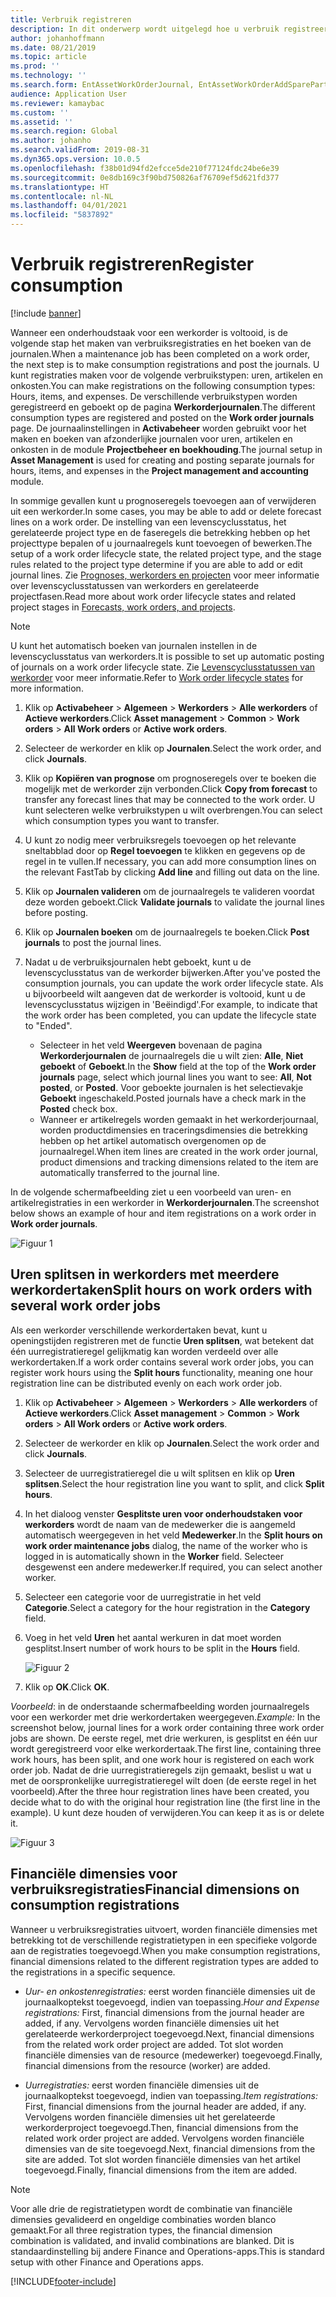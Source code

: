 ```yaml
---
title: Verbruik registreren
description: In dit onderwerp wordt uitgelegd hoe u verbruik registreert in Activabeheer.
author: johanhoffmann
ms.date: 08/21/2019
ms.topic: article
ms.prod: ''
ms.technology: ''
ms.search.form: EntAssetWorkOrderJournal, EntAssetWorkOrderAddSparePart
audience: Application User
ms.reviewer: kamaybac
ms.custom: ''
ms.assetid: ''
ms.search.region: Global
ms.author: johanho
ms.search.validFrom: 2019-08-31
ms.dyn365.ops.version: 10.0.5
ms.openlocfilehash: f38b01d94fd2efcce5de210f77124fdc24be6e39
ms.sourcegitcommit: 0e8db169c3f90bd750826af76709ef5d621fd377
ms.translationtype: HT
ms.contentlocale: nl-NL
ms.lasthandoff: 04/01/2021
ms.locfileid: "5837892"
---
```

# <a name="register-consumption"></a><span data-ttu-id="13ba0-103">Verbruik registreren</span><span class="sxs-lookup"><span data-stu-id="13ba0-103">Register consumption</span></span>

[!include [banner](../../includes/banner.md)]

 

<span data-ttu-id="13ba0-104">Wanneer een onderhoudstaak voor een werkorder is voltooid, is de volgende stap het maken van verbruiksregistraties en het boeken van de journalen.</span><span class="sxs-lookup"><span data-stu-id="13ba0-104">When a maintenance job has been completed on a work order, the next step is to make consumption registrations and post the journals.</span></span> <span data-ttu-id="13ba0-105">U kunt registraties maken voor de volgende verbruikstypen: uren, artikelen en onkosten.</span><span class="sxs-lookup"><span data-stu-id="13ba0-105">You can make registrations on the following consumption types: Hours, items, and expenses.</span></span> <span data-ttu-id="13ba0-106">De verschillende verbruikstypen worden geregistreerd en geboekt op de pagina **Werkorderjournalen**.</span><span class="sxs-lookup"><span data-stu-id="13ba0-106">The different consumption types are registered and posted on the **Work order journals** page.</span></span> <span data-ttu-id="13ba0-107">De journaalinstellingen in **Activabeheer** worden gebruikt voor het maken en boeken van afzonderlijke journalen voor uren, artikelen en onkosten in de module **Projectbeheer en boekhouding**.</span><span class="sxs-lookup"><span data-stu-id="13ba0-107">The journal setup in **Asset Management** is used for creating and posting separate journals for hours, items, and expenses in the **Project management and accounting** module.</span></span>

<span data-ttu-id="13ba0-108">In sommige gevallen kunt u prognoseregels toevoegen aan of verwijderen uit een werkorder.</span><span class="sxs-lookup"><span data-stu-id="13ba0-108">In some cases, you may be able to add or delete forecast lines on a work order.</span></span> <span data-ttu-id="13ba0-109">De instelling van een levenscyclusstatus, het gerelateerde project type en de faseregels die betrekking hebben op het projecttype bepalen of u journaalregels kunt toevoegen of bewerken.</span><span class="sxs-lookup"><span data-stu-id="13ba0-109">The setup of a work order lifecycle state, the related project type, and the stage rules related to the project type determine if you are able to add or edit journal lines.</span></span> <span data-ttu-id="13ba0-110">Zie [Prognoses, werkorders en projecten](../integration-to-project-management-and-accounting/forecasts-work-orders-and-projects.md) voor meer informatie over levenscyclusstatussen van werkorders en gerelateerde projectfasen.</span><span class="sxs-lookup"><span data-stu-id="13ba0-110">Read more about work order lifecycle states and related project stages in [Forecasts, work orders, and projects](../integration-to-project-management-and-accounting/forecasts-work-orders-and-projects.md).</span></span>

>[!NOTE]
><span data-ttu-id="13ba0-111">U kunt het automatisch boeken van journalen instellen in de levenscyclusstatus van werkorders.</span><span class="sxs-lookup"><span data-stu-id="13ba0-111">It is possible to set up automatic posting of journals on a work order lifecycle state.</span></span> <span data-ttu-id="13ba0-112">Zie [Levenscyclusstatussen van werkorder](../setup-for-work-orders/work-order-lifecycle-states.md) voor meer informatie.</span><span class="sxs-lookup"><span data-stu-id="13ba0-112">Refer to [Work order lifecycle states](../setup-for-work-orders/work-order-lifecycle-states.md) for more information.</span></span>

1. <span data-ttu-id="13ba0-113">Klik op **Activabeheer** > **Algemeen** > **Werkorders** > **Alle werkorders** of **Actieve werkorders**.</span><span class="sxs-lookup"><span data-stu-id="13ba0-113">Click **Asset management** > **Common** > **Work orders** > **All Work orders** or **Active work orders**.</span></span>

2. <span data-ttu-id="13ba0-114">Selecteer de werkorder en klik op **Journalen**.</span><span class="sxs-lookup"><span data-stu-id="13ba0-114">Select the work order, and click **Journals**.</span></span>

3. <span data-ttu-id="13ba0-115">Klik op **Kopiëren van prognose** om prognoseregels over te boeken die mogelijk met de werkorder zijn verbonden.</span><span class="sxs-lookup"><span data-stu-id="13ba0-115">Click **Copy from forecast** to transfer any forecast lines that may be connected to the work order.</span></span> <span data-ttu-id="13ba0-116">U kunt selecteren welke verbruikstypen u wilt overbrengen.</span><span class="sxs-lookup"><span data-stu-id="13ba0-116">You can select which consumption types you want to transfer.</span></span>

4. <span data-ttu-id="13ba0-117">U kunt zo nodig meer verbruiksregels toevoegen op het relevante sneltabblad door op **Regel toevoegen** te klikken en gegevens op de regel in te vullen.</span><span class="sxs-lookup"><span data-stu-id="13ba0-117">If necessary, you can add more consumption lines on the relevant FastTab by clicking **Add line** and filling out data on the line.</span></span>

5. <span data-ttu-id="13ba0-118">Klik op **Journalen valideren** om de journaalregels te valideren voordat deze worden geboekt.</span><span class="sxs-lookup"><span data-stu-id="13ba0-118">Click **Validate journals** to validate the journal lines before posting.</span></span>

6. <span data-ttu-id="13ba0-119">Klik op **Journalen boeken** om de journaalregels te boeken.</span><span class="sxs-lookup"><span data-stu-id="13ba0-119">Click **Post journals** to post the journal lines.</span></span>

7. <span data-ttu-id="13ba0-120">Nadat u de verbruiksjournalen hebt geboekt, kunt u de levenscyclusstatus van de werkorder bijwerken.</span><span class="sxs-lookup"><span data-stu-id="13ba0-120">After you've posted the consumption journals, you can update the work order lifecycle state.</span></span> <span data-ttu-id="13ba0-121">Als u bijvoorbeeld wilt aangeven dat de werkorder is voltooid, kunt u de levenscyclusstatus wijzigen in 'Beëindigd'.</span><span class="sxs-lookup"><span data-stu-id="13ba0-121">For example, to indicate that the work order has been completed, you can update the lifecycle state to "Ended".</span></span>

    - <span data-ttu-id="13ba0-122">Selecteer in het veld **Weergeven** bovenaan de pagina **Werkorderjournalen** de journaalregels die u wilt zien: **Alle**, **Niet geboekt** of **Geboekt**.</span><span class="sxs-lookup"><span data-stu-id="13ba0-122">In the **Show** field at the top of the **Work order journals** page, select which journal lines you want to see: **All**, **Not posted**, or **Posted**.</span></span> <span data-ttu-id="13ba0-123">Voor geboekte journalen is het selectievakje **Geboekt** ingeschakeld.</span><span class="sxs-lookup"><span data-stu-id="13ba0-123">Posted journals have a check mark in the **Posted** check box.</span></span>  
    - <span data-ttu-id="13ba0-124">Wanneer er artikelregels worden gemaakt in het werkorderjournaal, worden productdimensies en traceringsdimensies die betrekking hebben op het artikel automatisch overgenomen op de journaalregel.</span><span class="sxs-lookup"><span data-stu-id="13ba0-124">When item lines are created in the work order journal, product dimensions and tracking dimensions related to the item are automatically transferred to the journal line.</span></span>  

<span data-ttu-id="13ba0-125">In de volgende schermafbeelding ziet u een voorbeeld van uren- en artikelregistraties in een werkorder in **Werkorderjournalen**.</span><span class="sxs-lookup"><span data-stu-id="13ba0-125">The screenshot below shows an example of hour and item registrations on a work order in **Work order journals**.</span></span>

![Figuur 1](media/01-consumption.png)


## <a name="split-hours-on-work-orders-with-several-work-order-jobs"></a><span data-ttu-id="13ba0-127">Uren splitsen in werkorders met meerdere werkordertaken</span><span class="sxs-lookup"><span data-stu-id="13ba0-127">Split hours on work orders with several work order jobs</span></span>

<span data-ttu-id="13ba0-128">Als een werkorder verschillende werkordertaken bevat, kunt u openingstijden registreren met de functie **Uren splitsen**, wat betekent dat één uurregistratieregel gelijkmatig kan worden verdeeld over alle werkordertaken.</span><span class="sxs-lookup"><span data-stu-id="13ba0-128">If a work order contains several work order jobs, you can register work hours using the **Split hours** functionality, meaning one hour registration line can be distributed evenly on each work order job.</span></span>

1. <span data-ttu-id="13ba0-129">Klik op **Activabeheer** > **Algemeen** > **Werkorders** > **Alle werkorders** of **Actieve werkorders**.</span><span class="sxs-lookup"><span data-stu-id="13ba0-129">Click **Asset management** > **Common** > **Work orders** > **All Work orders** or **Active work orders**.</span></span>

2. <span data-ttu-id="13ba0-130">Selecteer de werkorder en klik op **Journalen**.</span><span class="sxs-lookup"><span data-stu-id="13ba0-130">Select the work order and click **Journals**.</span></span>

3. <span data-ttu-id="13ba0-131">Selecteer de uurregistratieregel die u wilt splitsen en klik op **Uren splitsen**.</span><span class="sxs-lookup"><span data-stu-id="13ba0-131">Select the hour registration line you want to split, and click **Split hours**.</span></span>

4. <span data-ttu-id="13ba0-132">In het dialoog venster **Gesplitste uren voor onderhoudstaken voor werkorders** wordt de naam van de medewerker die is aangemeld automatisch weergegeven in het veld **Medewerker**.</span><span class="sxs-lookup"><span data-stu-id="13ba0-132">In the **Split hours on work order maintenance jobs** dialog, the name of the worker who is logged in is automatically shown in the **Worker** field.</span></span> <span data-ttu-id="13ba0-133">Selecteer desgewenst een andere medewerker.</span><span class="sxs-lookup"><span data-stu-id="13ba0-133">If required, you can select another worker.</span></span>

5. <span data-ttu-id="13ba0-134">Selecteer een categorie voor de uurregistratie in het veld **Categorie**.</span><span class="sxs-lookup"><span data-stu-id="13ba0-134">Select a category for the hour registration in the **Category** field.</span></span>

6. <span data-ttu-id="13ba0-135">Voeg in het veld **Uren** het aantal werkuren in dat moet worden gesplitst.</span><span class="sxs-lookup"><span data-stu-id="13ba0-135">Insert number of work hours to be split in the **Hours** field.</span></span>

    ![Figuur 2](media/02-consumption.png)

7. <span data-ttu-id="13ba0-137">Klik op **OK**.</span><span class="sxs-lookup"><span data-stu-id="13ba0-137">Click **OK**.</span></span>

<span data-ttu-id="13ba0-138">*Voorbeeld*: in de onderstaande schermafbeelding worden journaalregels voor een werkorder met drie werkordertaken weergegeven.</span><span class="sxs-lookup"><span data-stu-id="13ba0-138">*Example:* In the screenshot below, journal lines for a work order containing three work order jobs are shown.</span></span> <span data-ttu-id="13ba0-139">De eerste regel, met drie werkuren, is gesplitst en één uur wordt geregistreerd voor elke werkordertaak.</span><span class="sxs-lookup"><span data-stu-id="13ba0-139">The first line, containing three work hours, has been split, and one work hour is registered on each work order job.</span></span> <span data-ttu-id="13ba0-140">Nadat de drie uurregistratieregels zijn gemaakt, beslist u wat u met de oorspronkelijke uurregistratieregel wilt doen (de eerste regel in het voorbeeld).</span><span class="sxs-lookup"><span data-stu-id="13ba0-140">After the three hour registration lines have been created, you decide what to do with the original hour registration line (the first line in the example).</span></span> <span data-ttu-id="13ba0-141">U kunt deze houden of verwijderen.</span><span class="sxs-lookup"><span data-stu-id="13ba0-141">You can keep it as is or delete it.</span></span> 

![Figuur 3](media/03-consumption.png)

## <a name="financial-dimensions-on-consumption-registrations"></a><span data-ttu-id="13ba0-143">Financiële dimensies voor verbruiksregistraties</span><span class="sxs-lookup"><span data-stu-id="13ba0-143">Financial dimensions on consumption registrations</span></span>

<span data-ttu-id="13ba0-144">Wanneer u verbruiksregistraties uitvoert, worden financiële dimensies met betrekking tot de verschillende registratietypen in een specifieke volgorde aan de registraties toegevoegd.</span><span class="sxs-lookup"><span data-stu-id="13ba0-144">When you make consumption registrations, financial dimensions related to the different registration types are added to the registrations in a specific sequence.</span></span> 

- <span data-ttu-id="13ba0-145">*Uur- en onkostenregistraties:* eerst worden financiële dimensies uit de journaalkoptekst toegevoegd, indien van toepassing.</span><span class="sxs-lookup"><span data-stu-id="13ba0-145">*Hour and Expense registrations:* First, financial dimensions from the journal header are added, if any.</span></span> <span data-ttu-id="13ba0-146">Vervolgens worden financiële dimensies uit het gerelateerde werkorderproject toegevoegd.</span><span class="sxs-lookup"><span data-stu-id="13ba0-146">Next, financial dimensions from the related work order project are added.</span></span> <span data-ttu-id="13ba0-147">Tot slot worden financiële dimensies van de resource (medewerker) toegevoegd.</span><span class="sxs-lookup"><span data-stu-id="13ba0-147">Finally, financial dimensions from the resource (worker) are added.</span></span>

- <span data-ttu-id="13ba0-148">*Uurregistraties:* eerst worden financiële dimensies uit de journaalkoptekst toegevoegd, indien van toepassing.</span><span class="sxs-lookup"><span data-stu-id="13ba0-148">*Item registrations:* First, financial dimensions from the journal header are added, if any.</span></span> <span data-ttu-id="13ba0-149">Vervolgens worden financiële dimensies uit het gerelateerde werkorderproject toegevoegd.</span><span class="sxs-lookup"><span data-stu-id="13ba0-149">Then, financial dimensions from the related work order project are added.</span></span> <span data-ttu-id="13ba0-150">Vervolgens worden financiële dimensies van de site toegevoegd.</span><span class="sxs-lookup"><span data-stu-id="13ba0-150">Next, financial dimensions from the site are added.</span></span> <span data-ttu-id="13ba0-151">Tot slot worden financiële dimensies van het artikel toegevoegd.</span><span class="sxs-lookup"><span data-stu-id="13ba0-151">Finally, financial dimensions from the item are added.</span></span>

>[!NOTE]
><span data-ttu-id="13ba0-152">Voor alle drie de registratietypen wordt de combinatie van financiële dimensies gevalideerd en ongeldige combinaties worden blanco gemaakt.</span><span class="sxs-lookup"><span data-stu-id="13ba0-152">For all three registration types, the financial dimension combination is validated, and invalid combinations are blanked.</span></span> <span data-ttu-id="13ba0-153">Dit is standaardinstelling bij andere Finance and Operations-apps.</span><span class="sxs-lookup"><span data-stu-id="13ba0-153">This is standard setup with other Finance and Operations apps.</span></span>



[!INCLUDE[footer-include](../../../includes/footer-banner.md)]
